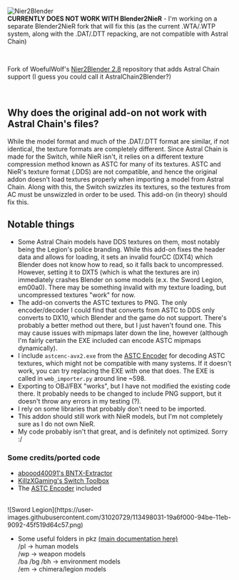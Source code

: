 ![Nier2Blender](https://user-images.githubusercontent.com/54476280/64488614-519a7280-d24a-11e9-8627-784cdc5ac3de.png)
<br>
**CURRENTLY DOES NOT WORK WITH Blender2NieR** - I'm working on a separate Blender2NieR fork that will fix this (as the current .WTA/.WTP system, along with the .DAT/.DTT repacking, are not compatible with Astral Chain)

<br>

Fork of WoefulWolf's [Nier2Blender 2.8](https://github.com/WoefulWolf/NieR2Blender_2_8) repository that adds Astral Chain support (I guess you could call it AstralChain2Blender?)

<br>

## Why does the original add-on not work with Astral Chain's files?
While the model format and much of the .DAT/.DTT format are similar, if not identical, the texture formats are completely different. Since Astral Chain is made for the Switch, while NieR isn't, it relies on a different texture compression method known as ASTC for many of its textures. ASTC and NieR's texture format (.DDS) are not compatible, and hence the original addon doesn't load textures properly when importing a model from Astral Chain. Along with this, the Switch swizzles its textures, so the textures from AC must be unswizzled in order to be used. This add-on (in theory) should fix this.
<br>


## Notable things
* Some Astral Chain models have DDS textures on them, most notably being the Legion's police branding. While this add-on fixes the header data and allows for loading, it sets an invalid fourCC (DXT4) which Blender does not know how to read, so it falls back to uncompressed. However, setting it to DXT5 (which is what the textures are in) immediately crashes Blender on some models (e.x. the Sword Legion, em00a0). There may be something invalid with my texture loading, but uncompressed textures "work" for now.
* The add-on converts the ASTC textures to PNG. The only encoder/decoder I could find that converts from ASTC to DDS only converts to DX10, which Blender and the game do not support. There's probably a better method out there, but I just haven't found one. This may cause issues with mipmaps later down the line, however (although I'm fairly certain the EXE included can encode ASTC mipmaps dynamically).
* I include `astcenc-avx2.exe` from the [ASTC Encoder](https://github.com/ARM-software/astc-encoder) for decoding ASTC textures, which might not be compatible with many systems. If it doesn't work, you can try replacing the EXE with one that does. The EXE is called in `wmb_importer.py` around line ~598.
* Exporting to OBJ/FBX "works", but I have not modified the existing code there. It probably needs to be changed to include PNG support, but it doesn't throw any errors in my testing (?). 
* I rely on some libraries that probably don't need to be imported.
* This addon should still work with NieR models, but I'm not completely sure as I do not own NieR.
* My code probably isn't that great, and is definitely not optimized. Sorry :/

### Some credits/ported code
* [aboood40091's BNTX-Extractor](https://github.com/aboood40091/BNTX-Extractor)
* [KillzXGaming's Switch Toolbox](https://github.com/KillzXGaming/Switch-Toolbox)
* The [ASTC Encoder](https://github.com/ARM-software/astc-encoder) included

<br>
![Sword Legion](https://user-images.githubusercontent.com/31020729/113498031-19a6f000-94be-11eb-9092-45f519d64c57.png)

* Some useful folders in pkz [(main documentation here)](https://cabalex.github.io/astral-chain-romfs/romfs/index.html)<br>
    /pl -> human models<br>
    /wp -> weapon models<br>
    /ba /bg /bh -> environment models<br>
    /em -> chimera/legion models<br>
